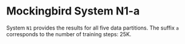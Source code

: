 # Mockingbird System N1-a

System `N1` provides the results for all five data partitions. The suffix `a`
corresponds to the number of training steps: 25K.
